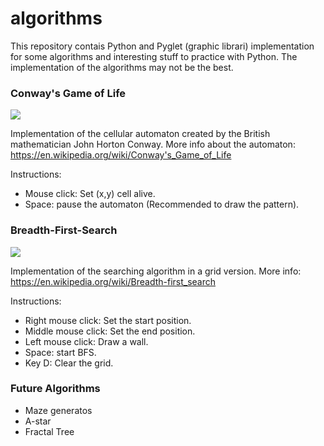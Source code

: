 # algorithms
This repository contais Python and Pyglet (graphic librari) implementation for some algorithms and interesting
stuff to practice with Python. The implementation of the algorithms may not be the best.

### Conway's Game of Life
![](https://upload.wikimedia.org/wikipedia/commons/e/e5/Gospers_glider_gun.gif)

Implementation of the cellular automaton created by the British mathematician John Horton Conway.
More info about the automaton: https://en.wikipedia.org/wiki/Conway's_Game_of_Life

Instructions:
  - Mouse click: Set (x,y) cell alive.
  - Space: pause the automaton (Recommended to draw the pattern).
  
### Breadth-First-Search
![](https://i.stack.imgur.com/lOX1C.gif)

Implementation of the searching algorithm in a grid version.
More info: https://en.wikipedia.org/wiki/Breadth-first_search

Instructions:
  - Right mouse click: Set the start position.
  - Middle mouse click: Set the end position.
  - Left mouse click: Draw a wall. 
  - Space: start BFS.
  - Key D: Clear the grid.
  
### Future Algorithms
  - Maze generatos
  - A-star
  - Fractal Tree
